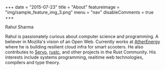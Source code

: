 +++
date = "2015-07-23"
title = "About"
featureimage = "img/sample_feature_img_3.png"
menu = "nav"
disableComments = true
+++

Rahul Sharma

Rahul is passionately curious about computer science and programming. A believer in Mozilla's vision of an Open Web.  Currently works at [AtherEnergy](https://www.atherenergy.com/) where he is building resilient cloud infra for smart scooters. He also contributes to [Servo](https://github.com/servo/servo), [rustc](https://github.com/rust-lang/rust), and  other projects in the Rust Community. His interests include systems programming, realtime web technologies, compilers and type theory.


